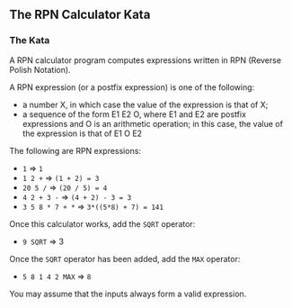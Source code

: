 ## The RPN Calculator Kata

### The Kata

A RPN calculator program computes expressions written in RPN (Reverse Polish Notation).

A RPN expression (or a postfix expression) is one of the following:
* a number X, in which case the value of the expression is that of X;
* a sequence of the form E1 E2 O, where E1 and E2 are postfix expressions and O is an  arithmetic operation; in this case, the value of the expression is that of E1 O E2

The following are RPN expressions:

* `1` => `1`
* `1 2 +` => `(1 + 2) = 3`
* `20 5 /` => `(20 / 5) = 4`
* `4 2 + 3 -` => `(4 + 2) - 3 = 3`
* `3 5 8 * 7 + *` => `3*((5*8) + 7) = 141`

Once this calculator works, add the `SQRT` operator:

* `9 SQRT` => 3

Once the `SQRT` operator has been added, add the `MAX` operator:

* `5 8 1 4 2 MAX` => `8`

You may assume that the inputs always form a valid expression.
